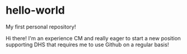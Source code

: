 # hello-world
My first personal repository!

Hi there!
I'm an experience CM and really eager to start a new position supporting DHS that requires me to use Github on a regular basis!
